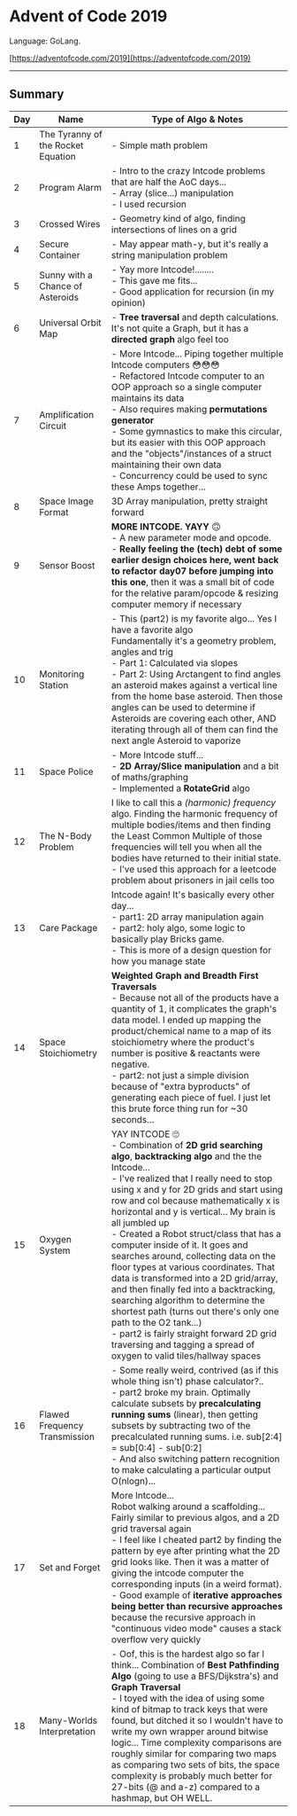 # Advent of Code 2019
Language: GoLang.

[https://adventofcode.com/2019](https://adventofcode.com/2019)

---
## Summary
Day | Name | Type of Algo & Notes
--- | --- | ---
1 | The Tyranny of the Rocket Equation | - Simple math problem
2 | Program Alarm | - Intro to the crazy Intcode problems that are half the AoC days... <br> - Array (slice...) manipulation <br> - I used recursion
3 | Crossed Wires | - Geometry kind of algo, finding intersections of lines on a grid
4 | Secure Container | - May appear math-y, but it's really a string manipulation problem
5 | Sunny with a Chance of Asteroids | - Yay more Intcode!........ <br> - This gave me fits... <br> - Good application for recursion (in my opinion)
6 | Universal Orbit Map | - __Tree traversal__ and depth calculations. It's not quite a Graph, but it has a __directed graph__ algo feel too
7 | Amplification Circuit | - More Intcode... Piping together multiple Intcode computers 😳😳😳 <br> - Refactored Intcode computer to an OOP approach so a single computer maintains its data <br> - Also requires making __permutations generator__ <br> - Some gymnastics to make this circular, but its easier with this OOP approach and the "objects"/instances of a struct maintaining their own data <br> - Concurrency could be used to sync these Amps together...
8 | Space Image Format | 3D Array manipulation, pretty straight forward
9 | Sensor Boost | __MORE INTCODE. YAYY__ 🙃 <br> - A new parameter mode and opcode. <br> - __Really feeling the (tech) debt of some earlier design choices here, went back to refactor day07 before jumping into this one__, then it was a small bit of code for the relative param/opcode & resizing computer memory if necessary
10 | Monitoring Station | - This (part2) is my favorite algo... Yes I have a favorite algo <br> Fundamentally it's a geometry problem, angles and trig <br> - Part 1: Calculated via slopes <br> - Part 2: Using Arctangent to find angles an asteroid makes against a vertical line from the home base asteroid. Then those angles can be used to determine if Asteroids are covering each other, AND iterating through all of them can find the next angle Asteroid to vaporize
11 | Space Police | - More Intcode stuff... <br> - __2D Array/Slice manipulation__ and a bit of maths/graphing <br> - Implemented a __RotateGrid__ algo
12 | The N-Body Problem | I like to call this a _(harmonic) frequency_ algo. Finding the harmonic frequency of multiple bodies/items and then finding the Least Common Multiple of those frequencies will tell you when all the bodies have returned to their initial state. <br> - I've used this approach for a leetcode problem about prisoners in jail cells too
13 | Care Package | Intcode again! It's basically every other day... <br> - part1: 2D array manipulation again <br> - part2: holy algo, some logic to basically play Bricks game. <br> - This is more of a design question for how you manage state
14 | Space Stoichiometry | __Weighted Graph and Breadth First Traversals__ <br> - Because not all of the products have a quantity of 1, it complicates the graph's data model. I ended up mapping the product/chemical name to a map of its stoichiometry where the product's number is positive & reactants were negative. <br> - part2: not just a simple division because of "extra byproducts" of generating each piece of fuel. I just let this brute force thing run for ~30 seconds...
15 | Oxygen System | YAY INTCODE 🙄 <br> - Combination of __2D grid searching algo__, __backtracking algo__ and the the Intcode... <br> - I've realized that I really need to stop using x and y for 2D grids and start using row and col because mathematically x is horizontal and y is vertical... My brain is all jumbled up <br> - Created a Robot struct/class that has a computer inside of it. It goes and searches around, collecting data on the floor types at various coordinates. That data is transformed into a 2D grid/array, and then finally fed into a backtracking, searching algorithm to determine the shortest path (turns out there's only one path to the O2 tank...) <br> - part2 is fairly straight forward 2D grid traversing and tagging a spread of oxygen to valid tiles/hallway spaces
16 | Flawed Frequency Transmission | - Some really weird, contrived (as if this whole thing isn't) phase calculator?.. <br> - part2 broke my brain. Optimally calculate subsets by __precalculating running sums__ (linear), then getting subsets by subtracting two of the precalculated running sums. i.e. sub[2:4] = sub[0:4] - sub[0:2] <br> - And also switching pattern recognition to make calculating a particular output O(nlogn)...
17 | Set and Forget | More Intcode... <br> Robot walking around a scaffolding... Fairly similar to previous algos, and a 2D grid traversal again <br> - I feel like I cheated part2 by finding the pattern by eye after printing what the 2D grid looks like. Then it was a matter of giving the intcode computer the corresponding inputs (in a weird format). <br> - Good example of __iterative approaches being better than recursive approaches__ because the recursive approach in "continuous video mode" causes a stack overflow very quickly
18 | Many-Worlds Interpretation | - Oof, this is the hardest algo so far I think... Combination of __Best Pathfinding Algo__ (going to use a BFS/Dijkstra's) and __Graph Traversal__ <br> - I toyed with the idea of using some kind of bitmap to track keys that were found, but ditched it so I wouldn't have to write my own wrapper around bitwise logic... Time complexity comparisons are roughly similar for comparing two maps as comparing two sets of bits, the space complexity is probably much better for 27-bits (@ and a-z) compared to a hashmap, but OH WELL. <br> 
